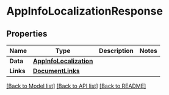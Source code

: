 # AppInfoLocalizationResponse

## Properties

Name | Type | Description | Notes
------------ | ------------- | ------------- | -------------
**Data** | [**AppInfoLocalization**](AppInfoLocalization.md) |  | 
**Links** | [**DocumentLinks**](DocumentLinks.md) |  | 

[[Back to Model list]](../README.md#documentation-for-models) [[Back to API list]](../README.md#documentation-for-api-endpoints) [[Back to README]](../README.md)


